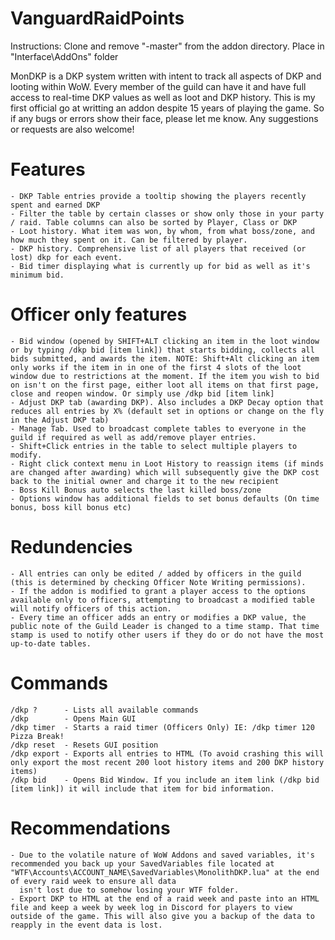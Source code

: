 # VanguardRaidPoints

Instructions: Clone and remove "-master" from the addon directory. Place in "Interface\AddOns" folder  

MonDKP is a DKP system written with intent to track all aspects of DKP and looting within WoW. Every member of the guild can have it and have full access to real-time DKP values as well as loot and DKP history.
This is my first official go at writting an addon despite 15 years of playing the game. So if any bugs or errors show their face, please let me know. Any suggestions or requests are also welcome!  
  
# Features  
	- DKP Table entries provide a tooltip showing the players recently spent and earned DKP  
	- Filter the table by certain classes or show only those in your party / raid. Table columns can also be sorted by Player, Class or DKP  
	- Loot history. What item was won, by whom, from what boss/zone, and how much they spent on it. Can be filtered by player.  
	- DKP history. Comprehensive list of all players that received (or lost) dkp for each event.  
	- Bid timer displaying what is currently up for bid as well as it's minimum bid.  
  
# Officer only features  
	- Bid window (opened by SHIFT+ALT clicking an item in the loot window or by typing /dkp bid [item link]) that starts bidding, collects all bids submitted, and awards the item. NOTE: Shift+Alt clicking an item only works if the item in in one of the first 4 slots of the loot window due to restrictions at the moment. If the item you wish to bid on isn't on the first page, either loot all items on that first page, close and reopen window. Or simply use /dkp bid [item link]  
	- Adjust DKP tab (awarding DKP). Also includes a DKP Decay option that reduces all entries by X% (default set in options or change on the fly in the Adjust DKP tab)   
	- Manage Tab. Used to broadcast complete tables to everyone in the guild if required as well as add/remove player entries.  
	- Shift+Click entries in the table to select multiple players to modify.  
	- Right click context menu in Loot History to reassign items (if minds are changed after awarding) which will subsequently give the DKP cost back to the initial owner and charge it to the new recipient  
	- Boss Kill Bonus auto selects the last killed boss/zone  
	- Options window has additional fields to set bonus defaults (On time bonus, boss kill bonus etc)  
  
# Redundencies  
	- All entries can only be edited / added by officers in the guild (this is determined by checking Officer Note Writing permissions).  
	- If the addon is modified to grant a player access to the options available only to officers, attempting to broadcast a modified table will notify officers of this action.  
	- Every time an officer adds an entry or modifies a DKP value, the public note of the Guild Leader is changed to a time stamp. That time stamp is used to notify other users if they do or do not have the most up-to-date tables.  
  
# Commands  
	/dkp ?  	- Lists all available commands  
	/dkp 		- Opens Main GUI  
	/dkp timer	- Starts a raid timer (Officers Only) IE: /dkp timer 120 Pizza Break!  
	/dkp reset 	- Resets GUI position  
	/dkp export - Exports all entries to HTML (To avoid crashing this will only export the most recent 200 loot history items and 200 DKP history items)  
	/dkp bid 	- Opens Bid Window. If you include an item link (/dkp bid [item link]) it will include that item for bid information.  
  
# Recommendations  
	- Due to the volatile nature of WoW Addons and saved variables, it's recommended you back up your SavedVariables file located at "WTF\Accounts\ACCOUNT_NAME\SavedVariables\MonolithDKP.lua" at the end of every raid week to ensure all data
	  isn't lost due to somehow losing your WTF folder.  
	- Export DKP to HTML at the end of a raid week and paste into an HTML file and keep a week by week log in Discord for players to view outside of the game. This will also give you a backup of the data to reapply in the event data is lost.  
